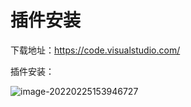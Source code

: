# 插件安装

下载地址：https://code.visualstudio.com/

插件安装：

![image-20220225153946727](https://cdn.jsdelivr.net/gh/letengzz/tc2/img202407102110401.png)